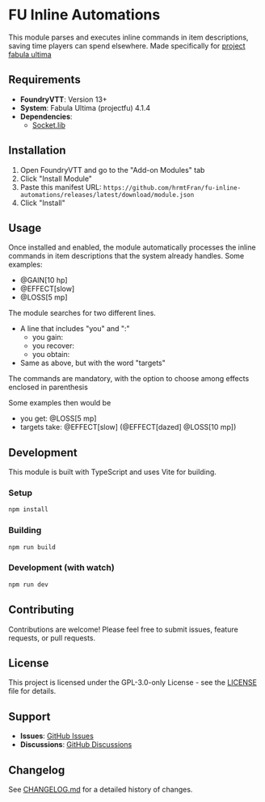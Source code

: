 # FU Inline Automations

This module parses and executes inline commands in item descriptions, saving time players can spend elsewhere. Made specifically for [project fabula ultima](https://github.com/League-of-Fabulous-Developers/FoundryVTT-Fabula-Ultima)

## Requirements

- **FoundryVTT**: Version 13+
- **System**: Fabula Ultima (projectfu) 4.1.4
- **Dependencies**: 
  - [Socket.lib](https://github.com/farling42/foundryvtt-socketlib) 

## Installation

1. Open FoundryVTT and go to the "Add-on Modules" tab
2. Click "Install Module"
3. Paste this manifest URL: `https://github.com/hrmtFran/fu-inline-automations/releases/latest/download/module.json`
4. Click "Install"

## Usage

Once installed and enabled, the module automatically processes the inline commands in item descriptions that the system already handles. Some examples:
- @GAIN[10 hp]
- @EFFECT[slow]
- @LOSS[5 mp] 

The module searches for two different lines. 
- A line that includes "you" and ":"
  - you gain:
  - you recover: 
  - you obtain: 
- Same as above, but with the word "targets"

The commands are mandatory, with the option to choose among effects enclosed in parenthesis

Some examples then would be
- you get: @LOSS[5 mp]
- targets take: @EFFECT[slow] (@EFFECT[dazed] @LOSS[10 mp])

## Development

This module is built with TypeScript and uses Vite for building.

### Setup
```bash
npm install
```

### Building
```bash
npm run build
```

### Development (with watch)
```bash
npm run dev
```

## Contributing

Contributions are welcome! Please feel free to submit issues, feature requests, or pull requests.

## License

This project is licensed under the GPL-3.0-only License - see the [LICENSE](LICENSE) file for details.

## Support

- **Issues**: [GitHub Issues](https://github.com/folve/fu-inline-automations/issues)
- **Discussions**: [GitHub Discussions](https://github.com/folve/fu-inline-automations/discussions)

## Changelog

See [CHANGELOG.md](CHANGELOG.md) for a detailed history of changes.
